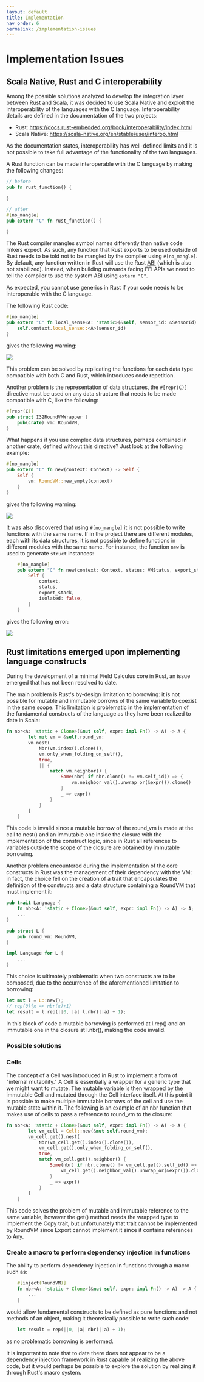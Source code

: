 ```yaml
---
layout: default
title: Implementation
nav_order: 6
permalink: /implementation-issues
---
```

# Implementation Issues

## Scala Native, Rust and C interoperability

Among the possible solutions analyzed to develop the integration layer between Rust and Scala, it was decided to use Scala Native and exploit the interoperability of the languages with the C language.
Interoperability details are defined in the documentation of the two projects:

- Rust: https://docs.rust-embedded.org/book/interoperability/index.html
- Scala Native: https://scala-native.org/en/stable/user/interop.html

As the documentation states, interoperability has well-defined limits and it is not possible to take full advantage of the functionality of the two languages.

A Rust function can be made interoperable with the C language by making the following changes:

```rust
// before
pub fn rust_function() {

}

// after
#[no_mangle]
pub extern "C" fn rust_function() {

}
```
The Rust compiler mangles symbol names differently than native code linkers expect. As such, any function that Rust exports to be used outside of Rust needs to be told not to be mangled by the compiler using `#[no_mangle]`.
By default, any function written in Rust will use the Rust [ABI](https://doc.rust-lang.org/reference/abi.html) (which is also not stabilized). Instead, when building outwards facing FFI APIs we need to tell the compiler to use the system ABI using `extern "C"`.

As expected, you cannot use generics in Rust if your code needs to be interoperable with the C language.

The following Rust code:

```rust
#[no_mangle]
pub extern "C" fn local_sense<A: 'static>(&self, sensor_id: &SensorId) -> Option<&A> {
    self.context.local_sense::<A>(sensor_id)
}
```
gives the following warning:

![](../assets/functions-generic-over-types-must-be-mangled-warning.png)

This problem can be solved by replicating the functions for each data type compatible with both C and Rust, which introduces code repetition.

Another problem is the representation of data structures, the `#[repr(C)]` directive must be used on any data structure that needs to be made compatible with C, like the following:

```rust
#[repr(C)]
pub struct I32RoundVMWrapper {
    pub(crate) vm: RoundVM,
}
```
What happens if you use complex data structures, perhaps contained in another crate, defined without this directive? Just look at the following example:

```rust
#[no_mangle]
pub extern "C" fn new(context: Context) -> Self {
    Self {
        vm: RoundVM::new_empty(context)
    }
}
```
gives the following warning:

![](../assets/not-FFI-safe-warning.png)

It was also discovered that using `#[no_mangle]` it is not possible to write functions with the same name. If in the project there are different modules, each with its data structures, it is not possible to define functions in different modules with the same name. For instance, the function `new` is used to generate `struct` instances:

```rust
    #[no_mangle]
    pub extern "C" fn new(context: Context, status: VMStatus, export_stack: Vec<Export>) -> Self {
        Self {
            context,
            status,
            export_stack,
            isolated: false,
        }
    }
```
gives the following error:

![](../assets/symbol-new-already-defined-error.png)

## Rust limitations emerged upon implementing language constructs

During the development of a minimal Field Calculus core in Rust, an issue emerged that has not been resolved to date.

The main problem is Rust's by-design limitation to borrowing: it is not possible for mutable and immutable borrows of the same variable to coexist in the same scope. This limitation is problematic in the implementation of the fundamental constructs of the language as they have been realized to date in Scala:

```rust
fn nbr<A: 'static + Clone>(&mut self, expr: impl Fn() -> A) -> A {
        let mut vm = &self.round_vm;
        vm.nest(
            Nbr(vm.index().clone()),
            vm.only_when_folding_on_self(),
            true,
            || {
                match vm.neighbor() {
                    Some(nbr) if nbr.clone() != vm.self_id() => {
                        vm.neighbor_val().unwrap_or(&expr()).clone()
                    }
                    _ => expr()
                }
            }
        )
    }
```

This code is invalid since a mutable borrow of the round_vm is made at the call to nest() and an immutable one inside the closure with the implementation of the construct logic, since in Rust all references to variables outside the scope of the closure are obtained by immutable borrowing.

Another problem encountered during the implementation of the core constructs in Rust was the management of their dependency with the VM: in fact, the choice fell on the creation of a trait that encapsulates the definition of the constructs and a data structure containing a RoundVM that must implement it:

```rust
pub trait Language {
    fn nbr<A: 'static + Clone>(&mut self, expr: impl Fn() -> A) -> A;
    ...
}

pub struct L {
    pub round_vm: RoundVM,
}

impl Language for L {
    ...
}
```

This choice is ultimately problematic when two constructs are to be composed, due to the occurrence of the aforementioned limitation to borrowing:

```rust
let mut l = L::new();
// rep(0){x => nbr(x)+1}
let result = l.rep(||0, |a| l.nbr(||a) + 1);
```
In this block of code a mutable borrowing is performed at l.rep() and an immutable one in the closure at l.nbr(), making the code invalid.

### Possible solutions

### Cells
The concept of a Cell was introduced in Rust to implement a form of "internal mutability." A Cell is essentially a wrapper for a generic type that we might want to mutate. The mutable variable is then wrapped by the immutable Cell and mutated through the Cell interface itself. At this point it is possible to make multiple immutable borrows of the cell and use the mutable state within it. The following is an example of an nbr function that makes use of cells to pass a reference to round_vm to the closure:

```rust
fn nbr<A: 'static + Clone>(&mut self, expr: impl Fn() -> A) -> A {
        let vm_cell = Cell::new(&mut self.round_vm);
        vm_cell.get().nest(
            Nbr(vm_cell.get().index().clone()),
            vm_cell.get().only_when_folding_on_self(),
            true,
            match vm_cell.get().neighbor() {
                Some(nbr) if nbr.clone() != vm_cell.get().self_id() => {
                    vm_cell.get().neighbor_val().unwrap_or(&expr()).clone()
                }
                _ => expr()
            }
        )
    }
```

This code solves the problem of mutable and immutable reference to the same variable, however the get() method needs the wrapped type to implement the Copy trait, but unfortunately that trait cannot be implemented by RoundVM since Export cannot implement it since it contains references to Any.

### Create a macro to perform dependency injection in functions

The ability to perform dependency injection in functions through a macro such as:

```rust
    #[inject(RoundVM)]
    fn nbr<A: 'static + Clone>(&mut self, expr: impl Fn() -> A) -> A {
        ...
    }
```
would allow fundamental constructs to be defined as pure functions and not methods of an object, making it theoretically possible to write such code:

```rust
    let result = rep(||0, |a| nbr(||a) + 1);
```

as no problematic borrowing is performed.

It is important to note that to date there does not appear to be a dependency injection framework in Rust capable of realizing the above code, but it would perhaps be possible to explore the solution by realizing it through Rust's macro system.
